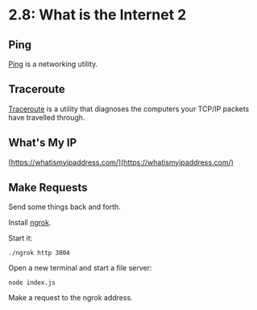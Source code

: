 # 2.8: What is the Internet 2

## Ping

[Ping](https://linux.die.net/man/8/ping) is a networking utility.

## Traceroute

[Traceroute](https://en.wikipedia.org/wiki/Traceroute) is a utility that diagnoses the computers your TCP/IP packets have travelled through.

## What's My IP

[https://whatismyipaddress.com/](https://whatismyipaddress.com/)

## Make Requests

Send some things back and forth.

Install [ngrok](https://ngrok.com/).

Start it:

```text
./ngrok http 3004
```

Open a new terminal and start a file server:

```text
node index.js
```

Make a request to the ngrok address.

